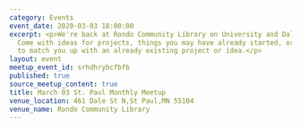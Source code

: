 ```yaml
---
category: Events
event_date: 2020-03-03 18:00:00
excerpt: <p>We're back at Rondo Community Library on University and Dale in St. Paul!
  Come with ideas for projects, things you may have already started, or we'll try
  to match you up with an already existing project or idea.</p>
layout: event
meetup_event_id: srhdhrybcfbfb
published: true
source_meetup_content: true
title: March 03 St. Paul Monthly Meetup
venue_location: 461 Dale St N,St Paul,MN 55104
venue_name: Rondo Community Library
---
```

